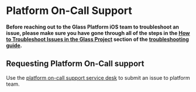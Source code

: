 # Platform On-Call Support

**Before reaching out to the Glass Platform iOS team to troubleshoot an issue, please make sure you have gone through all of the steps in the [How to Troubleshoot Issues in the Glass Project](index.md#how-to-troubleshoot-issues-in-the-glass-project) section of the [troubleshooting guide](index.md).**

## Requesting Platform On-Call support

Use the [platform on-call support service desk](https://jira.walmart.com/servicedesk/customer/portal/8381/create/27677) to submit an issue to platform team.
